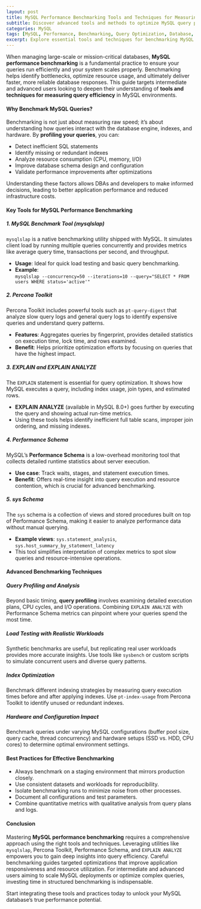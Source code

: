 ```yaml
---
layout: post
title: MySQL Performance Benchmarking Tools and Techniques for Measuring Query Efficiency
subtitle: Discover advanced tools and methods to optimize MySQL query performance and boost database efficiency
categories: MySQL
tags: [MySQL, Performance, Benchmarking, Query Optimization, Database, SQL, Big Data, Analytics]
excerpt: Explore essential tools and techniques for benchmarking MySQL performance to enhance query efficiency and optimize your database operations.
---
```

When managing large-scale or mission-critical databases, **MySQL performance benchmarking** is a fundamental practice to ensure your queries run efficiently and your system scales properly. Benchmarking helps identify bottlenecks, optimize resource usage, and ultimately deliver faster, more reliable database responses. This guide targets intermediate and advanced users looking to deepen their understanding of **tools and techniques for measuring query efficiency** in MySQL environments.

#### Why Benchmark MySQL Queries?

Benchmarking is not just about measuring raw speed; it’s about understanding how queries interact with the database engine, indexes, and hardware. By **profiling your queries**, you can:

- Detect inefficient SQL statements
- Identify missing or redundant indexes
- Analyze resource consumption (CPU, memory, I/O)
- Improve database schema design and configuration
- Validate performance improvements after optimizations

Understanding these factors allows DBAs and developers to make informed decisions, leading to better application performance and reduced infrastructure costs.

#### Key Tools for MySQL Performance Benchmarking

##### 1. MySQL Benchmark Tool (mysqlslap)

`mysqlslap` is a native benchmarking utility shipped with MySQL. It simulates client load by running multiple queries concurrently and provides metrics like average query time, transactions per second, and throughput.

- **Usage**: Ideal for quick load testing and basic query benchmarking.
- **Example**:  
  `mysqlslap --concurrency=50 --iterations=10 --query="SELECT * FROM users WHERE status='active'"`

##### 2. Percona Toolkit

Percona Toolkit includes powerful tools such as `pt-query-digest` that analyze slow query logs and general query logs to identify expensive queries and understand query patterns.

- **Features**: Aggregates queries by fingerprint, provides detailed statistics on execution time, lock time, and rows examined.
- **Benefit**: Helps prioritize optimization efforts by focusing on queries that have the highest impact.

##### 3. EXPLAIN and EXPLAIN ANALYZE

The `EXPLAIN` statement is essential for query optimization. It shows how MySQL executes a query, including index usage, join types, and estimated rows.

- **EXPLAIN ANALYZE** (available in MySQL 8.0+) goes further by executing the query and showing actual run-time metrics.
- Using these tools helps identify inefficient full table scans, improper join ordering, and missing indexes.

##### 4. Performance Schema

MySQL’s **Performance Schema** is a low-overhead monitoring tool that collects detailed runtime statistics about server execution.

- **Use case**: Track waits, stages, and statement execution times.
- **Benefit**: Offers real-time insight into query execution and resource contention, which is crucial for advanced benchmarking.

##### 5. sys Schema

The `sys` schema is a collection of views and stored procedures built on top of Performance Schema, making it easier to analyze performance data without manual querying.

- **Example views**: `sys.statement_analysis`, `sys.host_summary_by_statement_latency`
- This tool simplifies interpretation of complex metrics to spot slow queries and resource-intensive operations.

#### Advanced Benchmarking Techniques

##### Query Profiling and Analysis

Beyond basic timing, **query profiling** involves examining detailed execution plans, CPU cycles, and I/O operations. Combining `EXPLAIN ANALYZE` with Performance Schema metrics can pinpoint where your queries spend the most time.

##### Load Testing with Realistic Workloads

Synthetic benchmarks are useful, but replicating real user workloads provides more accurate insights. Use tools like `sysbench` or custom scripts to simulate concurrent users and diverse query patterns.

##### Index Optimization

Benchmark different indexing strategies by measuring query execution times before and after applying indexes. Use `pt-index-usage` from Percona Toolkit to identify unused or redundant indexes.

##### Hardware and Configuration Impact

Benchmark queries under varying MySQL configurations (buffer pool size, query cache, thread concurrency) and hardware setups (SSD vs. HDD, CPU cores) to determine optimal environment settings.

#### Best Practices for Effective Benchmarking

- Always benchmark on a staging environment that mirrors production closely.
- Use consistent datasets and workloads for reproducibility.
- Isolate benchmarking runs to minimize noise from other processes.
- Document all configurations and test parameters.
- Combine quantitative metrics with qualitative analysis from query plans and logs.

#### Conclusion

Mastering **MySQL performance benchmarking** requires a comprehensive approach using the right tools and techniques. Leveraging utilities like `mysqlslap`, Percona Toolkit, Performance Schema, and `EXPLAIN ANALYZE` empowers you to gain deep insights into query efficiency. Careful benchmarking guides targeted optimizations that improve application responsiveness and resource utilization. For intermediate and advanced users aiming to scale MySQL deployments or optimize complex queries, investing time in structured benchmarking is indispensable.

Start integrating these tools and practices today to unlock your MySQL database’s true performance potential.
